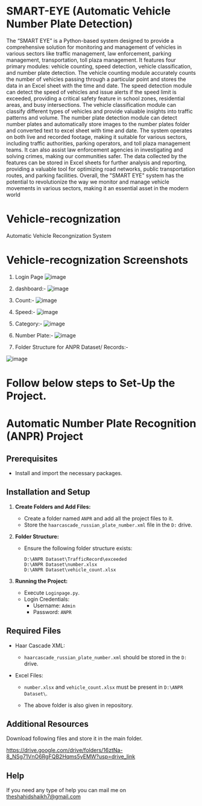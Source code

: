 # SMART-EYE (Automatic Vehicle Number Plate Detection)
The “SMART EYE” is a Python-based system designed to provide a comprehensive solution for monitoring and management of vehicles in various sectors like traffic management, law enforcement, parking management, transportation, toll plaza management. It features four primary modules: vehicle counting, speed detection, vehicle classification, and number plate detection. The vehicle counting module accurately counts the number of vehicles passing through a particular point and stores the data in an Excel sheet with the time and date. The speed detection module can detect the speed of vehicles and issue alerts if the speed limit is exceeded, providing a critical safety feature in school zones, residential areas, and busy intersections. The vehicle classification module can classify different types of vehicles and provide valuable insights into traffic patterns and volume. The number plate detection module can detect number plates and automatically store images to the number plates folder and converted text to excel sheet with time and date. The system operates on both live and recorded footage, making it suitable for various sectors, including traffic authorities, parking operators, and toll plaza management teams. It can also assist law enforcement agencies in investigating and solving crimes, making our communities safer. The data collected by the features can be stored in Excel sheets for further analysis and reporting, providing a valuable tool for optimizing road networks, public transportation routes, and parking facilities. Overall, the "SMART EYE" system has the potential to revolutionize the way we monitor and manage vehicle movements in various sectors, making it an essential asset in the modern world
# Vehicle-recognization
Automatic Vehicle Recongnization System

# Vehicle-recognization Screenshots

1) Login Page
   ![image](https://github.com/gauravtanpure/Vehicle-recognization/assets/147535321/ac3ea894-10f9-4f53-ac1f-74dbb5e1bfe3)
 
2) dashboard:-
![image](https://github.com/gauravtanpure/Vehicle-recognization/assets/147535321/6fe720b8-6e61-443a-9816-2fc770b48789)

3) Count:-
![image](https://github.com/gauravtanpure/Vehicle-recognization/assets/147535321/17c2bb31-0730-438b-a7ec-a77aea43e8b9)

4) Speed:-
![image](https://github.com/gauravtanpure/Vehicle-recognization/assets/147535321/92ead0b1-c9d7-47e8-b433-5e4a857f065f)

5) Category:-
![image](https://github.com/gauravtanpure/Vehicle-recognization/assets/147535321/e44578e6-7e06-4755-a8e3-57bb22c57c6b)

6) Number Plate:-
![image](https://github.com/gauravtanpure/Vehicle-recognization/assets/147535321/410fd9ad-f23b-4686-86f3-51013a293cc8)

7) Folder Structure for ANPR Dataset/ Records:-
   
![image](https://github.com/gauravtanpure/Vehicle-recognization/assets/147535321/fa17a0ea-1c38-4112-bcb3-ebcba895f5db)


# Follow below steps to Set-Up the Project.

# Automatic Number Plate Recognition (ANPR) Project

## Prerequisites

- Install and import the necessary packages.

## Installation and Setup

1. **Create Folders and Add Files:**
   - Create a folder named `ANPR` and add all the project files to it.
   - Store the `haarcascade_russian_plate_number.xml` file in the `D:` drive.

2. **Folder Structure:**
   - Ensure the following folder structure exists:
     ```
     D:\ANPR Dataset\TrafficRecord\exceeded
     D:\ANPR Dataset\number.xlsx
     D:\ANPR Dataset\vehicle_count.xlsx
     ```

3. **Running the Project:**
   - Execute `Loginpage.py`.
   - Login Credentials:
     - Username: `Admin`
     - Password: `ANPR`

## Required Files

- Haar Cascade XML:
  - `haarcascade_russian_plate_number.xml` should be stored in the `D:` drive.

- Excel Files:
  - `number.xlsx` and `vehicle_count.xlsx` must be present in `D:\ANPR Dataset\`.
 
  - The above folder is also given in repository.

## Additional Resources
Download following files and store it in the main folder.

https://drive.google.com/drive/folders/16ztNa-8_NSg71VnO6RgFQB2Hqms5yEMW?usp=drive_link

## Help
If you need any type of help you can mail me on theshahidshaikh7@gmail.com



